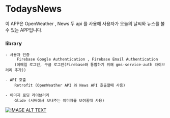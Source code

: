 # TodaysNews
  이 APP은 OpenWeather , News 두 api 를 사용해 사용자가 오늘의 날씨와 뉴스를 볼수 있는
 APP입니다.

### library  
    - 사용자 인증
         Firebase Google Authentication , Firebase Email Authentication
        (이메일 로그인, 구글 로그인(Firebase와 통합하기 위해 gms-service-auth 라이브러리 추가))

    - API 호출
        Retrofit (OpenWeather API 와 News API 호출할때 사용)

    - 이미지 로딩 라이브러리
        Glide (서버에서 보내주는 이미지를 보여줄때 사용)

[![IMAGE ALT TEXT](https://img.youtube.com/vi/U6TIXF1g58E/0.jpg)](http://www.youtube.com/watch?v=U6TIXF1g58E "어플 시연 영상")
